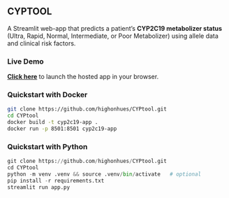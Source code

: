 ## CYPTOOL

A Streamlit web-app that predicts a patient’s **CYP2C19 metabolizer status** (Ultra, Rapid, Normal, Intermediate, or Poor Metabolizer) using allele data and clinical risk factors.

### Live Demo

**[Click here](http://ec2-54-151-0-232.us-west-1.compute.amazonaws.com:8501/)** to launch the hosted app in your browser.

### Quickstart with Docker

```bash
git clone https://github.com/highonhues/CYPtool.git
cd CYPtool
docker build -t cyp2c19-app .
docker run -p 8501:8501 cyp2c19-app
```

### Quickstart with Python

```python
git clone https://github.com/highonhues/CYPtool.git
cd CYPtool
python -m venv .venv && source .venv/bin/activate   # optional
pip install -r requirements.txt
streamlit run app.py
```
